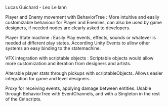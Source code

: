 Lucas Guichard - Leo Le lann

Player and Enemy movement with BehaviorTree : More intuitive and easily customizable behaviour for Player and Enemies, can also be used by game designers, if needed nodes are clearly asked to developers.

Player State machine : Easily Play events, effects, sounds or whatever is needed at different play states. According Unity Events to allow other systems an easy binding to the statemachine.

VFX integration with scriptable objects : Scriptable objects would allow more customization and iteration from designers
and artists.

Alterable player stats through pickups with scriptableObjects. Allows easier integration for game and level designers.

Proxy for receiving events, applying damage between entities. Usable through BehaviorTree with EventChannels, and with a Singleton in the rest of the C# scripts.







